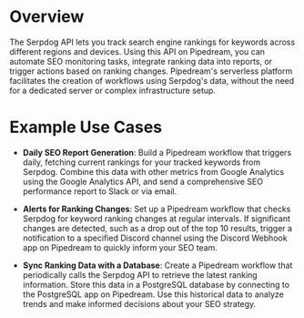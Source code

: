 # Overview

The Serpdog API lets you track search engine rankings for keywords across different regions and devices. Using this API on Pipedream, you can automate SEO monitoring tasks, integrate ranking data into reports, or trigger actions based on ranking changes. Pipedream's serverless platform facilitates the creation of workflows using Serpdog's data, without the need for a dedicated server or complex infrastructure setup.

# Example Use Cases

- **Daily SEO Report Generation**: Build a Pipedream workflow that triggers daily, fetching current rankings for your tracked keywords from Serpdog. Combine this data with other metrics from Google Analytics using the Google Analytics API, and send a comprehensive SEO performance report to Slack or via email.

- **Alerts for Ranking Changes**: Set up a Pipedream workflow that checks Serpdog for keyword ranking changes at regular intervals. If significant changes are detected, such as a drop out of the top 10 results, trigger a notification to a specified Discord channel using the Discord Webhook app on Pipedream to quickly inform your SEO team.

- **Sync Ranking Data with a Database**: Create a Pipedream workflow that periodically calls the Serpdog API to retrieve the latest ranking information. Store this data in a PostgreSQL database by connecting to the PostgreSQL app on Pipedream. Use this historical data to analyze trends and make informed decisions about your SEO strategy.
